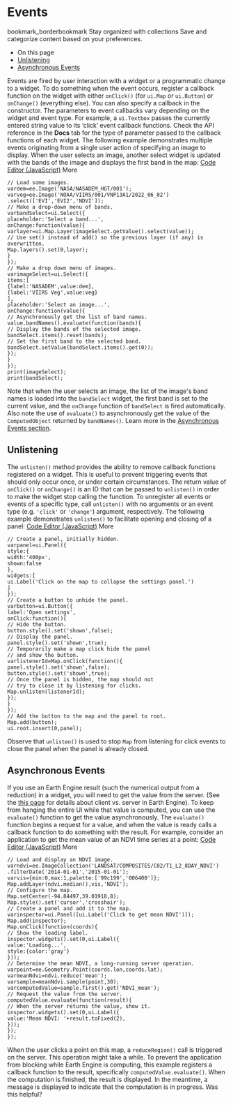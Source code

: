  
#  Events 
bookmark_borderbookmark Stay organized with collections  Save and categorize content based on your preferences.
  * On this page
  * [Unlistening](https://developers.google.com/earth-engine/guides/ui_events#unlistening)
  * [Asynchronous Events](https://developers.google.com/earth-engine/guides/ui_events#asynchronous-events)


Events are fired by user interaction with a widget or a programmatic change to a widget. To do something when the event occurs, register a callback function on the widget with either `onClick()` (for `ui.Map` or `ui.Button`) or `onChange()` (everything else). You can also specify a callback in the constructor. The parameters to event callbacks vary depending on the widget and event type. For example, a `ui.Textbox` passes the currently entered string value to its ‘click’ event callback functions. Check the API reference in the **Docs** tab for the type of parameter passed to the callback functions of each widget.
The following example demonstrates multiple events originating from a single user action of specifying an image to display. When the user selects an image, another select widget is updated with the bands of the image and displays the first band in the map:
[Code Editor (JavaScript)](https://developers.google.com/earth-engine/guides/ui_events#code-editor-javascript-sample) More
```
// Load some images.
vardem=ee.Image('NASA/NASADEM_HGT/001');
varveg=ee.Image('NOAA/VIIRS/001/VNP13A1/2022_06_02')
.select(['EVI','EVI2','NDVI']);
// Make a drop-down menu of bands.
varbandSelect=ui.Select({
placeholder:'Select a band...',
onChange:function(value){
varlayer=ui.Map.Layer(imageSelect.getValue().select(value));
// Use set() instead of add() so the previous layer (if any) is overwritten.
Map.layers().set(0,layer);
}
});
// Make a drop down menu of images.
varimageSelect=ui.Select({
items:[
{label:'NASADEM',value:dem},
{label:'VIIRS Veg',value:veg}
],
placeholder:'Select an image...',
onChange:function(value){
// Asynchronously get the list of band names.
value.bandNames().evaluate(function(bands){
// Display the bands of the selected image.
bandSelect.items().reset(bands);
// Set the first band to the selected band.
bandSelect.setValue(bandSelect.items().get(0));
});
}
});
print(imageSelect);
print(bandSelect);
```

Note that when the user selects an image, the list of the image's band names is loaded into the `bandSelect` widget, the first band is set to the current value, and the `onChange` function of `bandSelect` is fired automatically. Also note the use of `evaluate()` to asynchronously get the value of the `ComputedObject` returned by `bandNames()`. Learn more in the [Asynchronous Events section](https://developers.google.com/earth-engine/guides/ui_events#asynchronous-events).
## Unlistening
The `unlisten()` method provides the ability to remove callback functions registered on a widget. This is useful to prevent triggering events that should only occur once, or under certain circumstances. The return value of `onClick()` or `onChange()` is an ID that can be passed to `unlisten()` in order to make the widget stop calling the function. To unregister all events or events of a specific type, call `unlisten()` with no arguments or an event type (e.g. `'click'` or `'change'`) argument, respectively. The following example demonstrates `unlisten()` to facilitate opening and closing of a panel: 
[Code Editor (JavaScript)](https://developers.google.com/earth-engine/guides/ui_events#code-editor-javascript-sample) More
```
// Create a panel, initially hidden.
varpanel=ui.Panel({
style:{
width:'400px',
shown:false
},
widgets:[
ui.Label('Click on the map to collapse the settings panel.')
]
});
// Create a button to unhide the panel.
varbutton=ui.Button({
label:'Open settings',
onClick:function(){
// Hide the button.
button.style().set('shown',false);
// Display the panel.
panel.style().set('shown',true);
// Temporarily make a map click hide the panel
// and show the button.
varlistenerId=Map.onClick(function(){
panel.style().set('shown',false);
button.style().set('shown',true);
// Once the panel is hidden, the map should not
// try to close it by listening for clicks.
Map.unlisten(listenerId);
});
}
});
// Add the button to the map and the panel to root.
Map.add(button);
ui.root.insert(0,panel);
```

Observe that `unlisten()` is used to stop `Map` from listening for click events to close the panel when the panel is already closed.
## Asynchronous Events
If you use an Earth Engine result (such the numerical output from a reduction) in a widget, you will need to get the value from the server. (See the [this page](https://developers.google.com/earth-engine/client_server) for details about client vs. server in Earth Engine). To keep from hanging the entire UI while that value is computed, you can use the `evaluate()` function to get the value asynchronously. The `evaluate()` function begins a request for a value, and when the value is ready calls a callback function to do something with the result. For example, consider an application to get the mean value of an NDVI time series at a point:
[Code Editor (JavaScript)](https://developers.google.com/earth-engine/guides/ui_events#code-editor-javascript-sample) More
```
// Load and display an NDVI image.
varndvi=ee.ImageCollection('LANDSAT/COMPOSITES/C02/T1_L2_8DAY_NDVI')
.filterDate('2014-01-01','2015-01-01');
varvis={min:0,max:1,palette:['99c199','006400']};
Map.addLayer(ndvi.median(),vis,'NDVI');
// Configure the map.
Map.setCenter(-94.84497,39.01918,8);
Map.style().set('cursor','crosshair');
// Create a panel and add it to the map.
varinspector=ui.Panel([ui.Label('Click to get mean NDVI')]);
Map.add(inspector);
Map.onClick(function(coords){
// Show the loading label.
inspector.widgets().set(0,ui.Label({
value:'Loading...',
style:{color:'gray'}
}));
// Determine the mean NDVI, a long-running server operation.
varpoint=ee.Geometry.Point(coords.lon,coords.lat);
varmeanNdvi=ndvi.reduce('mean');
varsample=meanNdvi.sample(point,30);
varcomputedValue=sample.first().get('NDVI_mean');
// Request the value from the server.
computedValue.evaluate(function(result){
// When the server returns the value, show it.
inspector.widgets().set(0,ui.Label({
value:'Mean NDVI: '+result.toFixed(2),
}));
});
});
```

When the user clicks a point on this map, a `reduceRegion()` call is triggered on the server. This operation might take a while. To prevent the application from blocking while Earth Engine is computing, this example registers a callback function to the result, specifically `computedValue.evaluate()`. When the computation is finished, the result is displayed. In the meantime, a message is displayed to indicate that the computation is in progress.
Was this helpful?
